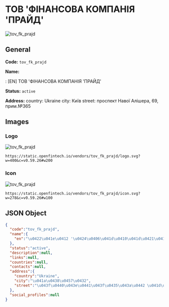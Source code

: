 
# ТОВ 'ФІНАНСОВА КОМПАНІЯ 'ПРАЙД' 
![tov_fk_prajd](https://static.openfintech.io/vendors/tov_fk_prajd/logo.svg?w=400&c=v0.59.26#w200)  

## General 
 
**Code:** `tov_fk_prajd` 
 
**Name:** 
 
:	[EN] ТОВ 'ФІНАНСОВА КОМПАНІЯ 'ПРАЙД' 
 
**Status:** `active` 
 
**Address:** 
country: Ukraine 
city: Київ 
street: проспект Навої Алішера, 69, прим.№365 

## Images 

### Logo 
 
![tov_fk_prajd](https://static.openfintech.io/vendors/tov_fk_prajd/logo.svg?w=400&c=v0.59.26#w200)  

```
https://static.openfintech.io/vendors/tov_fk_prajd/logo.svg?w=400&c=v0.59.26#w200
```  

### Icon 
 
![tov_fk_prajd](https://static.openfintech.io/vendors/tov_fk_prajd/icon.svg?w=278&c=v0.59.26#w100)  

```
https://static.openfintech.io/vendors/tov_fk_prajd/icon.svg?w=278&c=v0.59.26#w100
```  

## JSON Object 

```json
{
  "code":"tov_fk_prajd",
  "name":{
    "en":"\u0422\u041e\u0412 '\u0424\u0406\u041d\u0410\u041d\u0421\u041e\u0412\u0410 \u041a\u041e\u041c\u041f\u0410\u041d\u0406\u042f '\u041f\u0420\u0410\u0419\u0414'"
  },
  "status":"active",
  "description":null,
  "links":null,
  "countries":null,
  "contacts":null,
  "address":{
    "country":"Ukraine",
    "city":"\u041a\u0438\u0457\u0432",
    "street":"\u043f\u0440\u043e\u0441\u043f\u0435\u043a\u0442 \u041d\u0430\u0432\u043e\u0457 \u0410\u043b\u0456\u0448\u0435\u0440\u0430, 69, \u043f\u0440\u0438\u043c.\u2116365"
  },
  "social_profiles":null
}
```  

